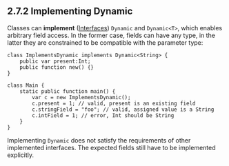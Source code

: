 ## 2.7.2 Implementing Dynamic

Classes can **implement** ([Interfaces](https://github.com/Simn/HaxeManual/tree/master/md/manual/2.3.3-Interfaces.md)) `Dynamic` and `Dynamic<T>`, which enables arbitrary field access. In the former case, fields can have any type, in the latter they are constrained to be compatible with the parameter type:

```
class ImplementsDynamic implements Dynamic<String> {
	public var present:Int;
	public function new() {}
}

class Main {
	static public function main() {
		var c = new ImplementsDynamic();
		c.present = 1; // valid, present is an existing field
		c.stringField = "foo"; // valid, assigned value is a String
		c.intField = 1; // error, Int should be String
	}
}
```
Implementing `Dynamic` does not satisfy the requirements of other implemented interfaces. The expected fields still have to be implemented explicitly.
